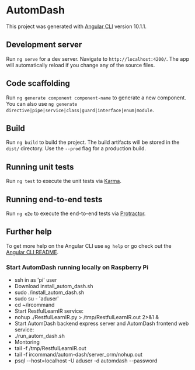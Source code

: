 # AutomDash

This project was generated with [Angular CLI](https://github.com/angular/angular-cli) version 10.1.1.

## Development server

Run `ng serve` for a dev server. Navigate to `http://localhost:4200/`. The app will automatically reload if you change any of the source files.

## Code scaffolding

Run `ng generate component component-name` to generate a new component. You can also use `ng generate directive|pipe|service|class|guard|interface|enum|module`.

## Build

Run `ng build` to build the project. The build artifacts will be stored in the `dist/` directory. Use the `--prod` flag for a production build.

## Running unit tests

Run `ng test` to execute the unit tests via [Karma](https://karma-runner.github.io).

## Running end-to-end tests

Run `ng e2e` to execute the end-to-end tests via [Protractor](http://www.protractortest.org/).

## Further help

To get more help on the Angular CLI use `ng help` or go check out the [Angular CLI README](https://github.com/angular/angular-cli/blob/master/README.md).

### Start AutomDash running locally on Raspberry Pi

- ssh in as 'pi' user
- Download install_autom_dash.sh
- sudo ./install_autom_dash.sh
- sudo su - 'aduser'
- cd ~/ircommand
- Start RestfulLearnIR service:
- nohup ./RestfulLearnIR.py > /tmp/RestfulLearnIR.out 2>&1 &
- Start AutomDash backend express server and AutomDash frontend web service:
- ./run_autom_dash.sh
- Montoring
- tail -f /tmp/RestfulLearnIR.out
- tail -f ircommand/autom-dash/server_orm/nohup.out
- psql --host=localhost -U aduser -d automdash --password
